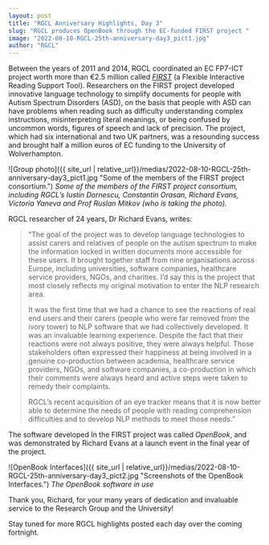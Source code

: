 ```yaml
---
layout: post
title: "RGCL Anniversary Highlights, Day 3"
slug: "RGCL produces OpenBook through the EC-funded FIRST project "
image: "2022-08-10-RGCL-25th-anniversary-day3_pict1.jpg"
author: "RGCL"
---
```


Between the years of 2011 and 2014, RGCL coordinated an EC FP7-ICT project
worth more than €2.5 million called *[FIRST](http://clg.wlv.ac.uk/projects/FIRST/)* (a Flexible Interactive Reading
Support Tool). Researchers on the FIRST project developed innovative language
technology to simplify documents for people with Autism Spectrum Disorders
(ASD), on the basis that people with ASD can have problems when reading such as
difficulty understanding complex instructions, misinterpreting literal
meanings, or being confused by uncommon words, figures of speech and lack of
precision. The project, which had six international and two UK partners, was a
resounding success and brought half a million euros of EC funding to the
University of Wolverhampton. 

![Group photo]({{ site_url | relative_url}}/medias/2022-08-10-RGCL-25th-anniversary-day3_pict1.jpg "Some of the members of the FIRST project consortium.")
*Some of the members of the FIRST project consortium, including RGCL’s Iustin Dornescu, Constantin Orasan, Richard Evans, Victoria Yaneva and Prof Ruslan Mitkov (who is taking the photo).*

RGCL researcher of 24 years, Dr Richard Evans, writes:

  > “The goal of the project was to develop language technologies to assist carers and relatives of people on the autism spectrum to make the information locked in written documents more accessible for these users. It brought together staff from nine organisations across Europe, including universities, software companies, healthcare service providers, NGOs, and charities. I’d say this is the project that most closely reflects my original motivation to enter the NLP research area.  
  >  
  >It was the first time that we had a chance to see the reactions of real end users and their carers (people who were far removed from the ivory tower) to NLP software that we had collectively developed. It was an invaluable learning experience. Despite the fact that their reactions were not always positive, they were always helpful. Those stakeholders often expressed their happiness at being involved in a genuine co-production between academia, healthcare service providers, NGOs, and software companies, a co-production in which their comments were always heard and active steps were taken to remedy their complaints.  
  >  
  > RGCL’s recent acquisition of an eye tracker means that it is now better able to determine the needs of people with reading comprehension difficulties and to develop NLP methods to meet those needs.”

The software developed In the FIRST project was called *OpenBook*, and was demonstrated by Richard Evans at a launch event in the final year of the project. 


![OpenBook Interfaces]({{ site_url | relative_url}}/medias/2022-08-10-RGCL-25th-anniversary-day3_pict2.jpg "Screenshots of the OpenBook Interfaces.")
*The OpenBook software in use*

Thank you, Richard, for your many years of dedication and invaluable service to the Research Group and the University!

Stay tuned for more RGCL highlights posted each day over the coming fortnight. 
